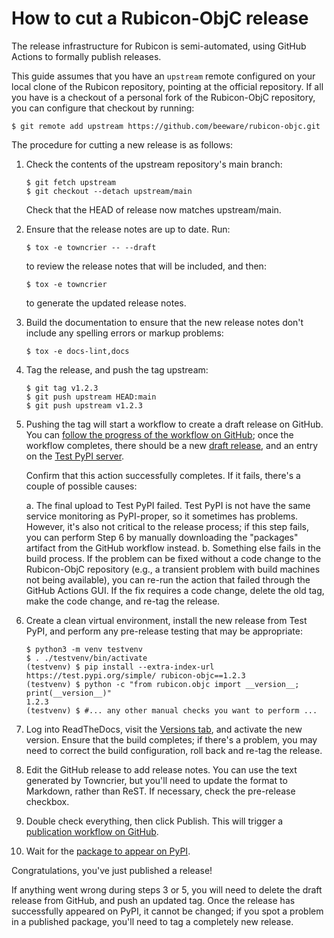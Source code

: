 # How to cut a Rubicon-ObjC release

The release infrastructure for Rubicon is semi-automated, using GitHub
Actions to formally publish releases.

This guide assumes that you have an `upstream` remote configured on your
local clone of the Rubicon repository, pointing at the official
repository. If all you have is a checkout of a personal fork of the
Rubicon-ObjC repository, you can configure that checkout by running:

``` console
$ git remote add upstream https://github.com/beeware/rubicon-objc.git
```

The procedure for cutting a new release is as follows:

1.  Check the contents of the upstream repository's main branch:

    ``` console
    $ git fetch upstream
    $ git checkout --detach upstream/main
    ```

    Check that the HEAD of release now matches upstream/main.

2.  Ensure that the release notes are up to date. Run:

    ``` console
    $ tox -e towncrier -- --draft
    ```

    to review the release notes that will be included, and then:

    ``` console
    $ tox -e towncrier
    ```

    to generate the updated release notes.

3.  Build the documentation to ensure that the new release notes don't
    include any spelling errors or markup problems:

    ``` console
    $ tox -e docs-lint,docs
    ```

4.  Tag the release, and push the tag upstream:

    ``` console
    $ git tag v1.2.3
    $ git push upstream HEAD:main
    $ git push upstream v1.2.3
    ```

5.  Pushing the tag will start a workflow to create a draft release on
    GitHub. You can [follow the progress of the workflow on
    GitHub](https://github.com/beeware/rubicon-objc/actions?query=workflow%3A%22Create+Release%22);
    once the workflow completes, there should be a new [draft
    release](https://github.com/beeware/rubicon-objc/releases), and an
    entry on the [Test PyPI
    server](https://test.pypi.org/project/rubicon-objc/).

    Confirm that this action successfully completes. If it fails,
    there's a couple of possible causes:

    a.  The final upload to Test PyPI failed. Test PyPI is not have the
        same service monitoring as PyPI-proper, so it sometimes has
        problems. However, it's also not critical to the release
        process; if this step fails, you can perform Step 6 by manually
        downloading the "packages" artifact from the GitHub workflow
        instead.
    b.  Something else fails in the build process. If the problem can be
        fixed without a code change to the Rubicon-ObjC repository
        (e.g., a transient problem with build machines not being
        available), you can re-run the action that failed through the
        GitHub Actions GUI. If the fix requires a code change, delete
        the old tag, make the code change, and re-tag the release.

6.  Create a clean virtual environment, install the new release from
    Test PyPI, and perform any pre-release testing that may be
    appropriate:

    ``` console
    $ python3 -m venv testvenv
    $ . ./testvenv/bin/activate
    (testvenv) $ pip install --extra-index-url https://test.pypi.org/simple/ rubicon-objc==1.2.3
    (testvenv) $ python -c "from rubicon.objc import __version__; print(__version__)"
    1.2.3
    (testvenv) $ #... any other manual checks you want to perform ...
    ```

7.  Log into ReadTheDocs, visit the [Versions
    tab](https://readthedocs.org/projects/rubicon-objc/versions/), and
    activate the new version. Ensure that the build completes; if
    there's a problem, you may need to correct the build configuration,
    roll back and re-tag the release.

8.  Edit the GitHub release to add release notes. You can use the text
    generated by Towncrier, but you'll need to update the format to
    Markdown, rather than ReST. If necessary, check the pre-release
    checkbox.

9.  Double check everything, then click Publish. This will trigger a
    [publication workflow on
    GitHub](https://github.com/beeware/rubicon-objc/actions?query=workflow%3A%22Upload+Python+Package%22).

10. Wait for the [package to appear on
    PyPI](https://pypi.org/project/rubicon-objc/).

Congratulations, you've just published a release!

If anything went wrong during steps 3 or 5, you will need to delete the
draft release from GitHub, and push an updated tag. Once the release has
successfully appeared on PyPI, it cannot be changed; if you spot a
problem in a published package, you'll need to tag a completely new
release.
